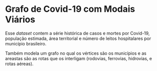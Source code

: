 # Grafo de Covid-19 com Modais Viários

Esse _dataset_ contem a série histórica de casos e mortes por Covid-19, população estimada, área territorial e número de leitos hospitalares por município brasileiro. 

Também modela um grafo no qual os vértices são os municípios e as areastas são as rotas que os interligam (rodovias, ferrovias, hidrovias, e rotas aéreas).
